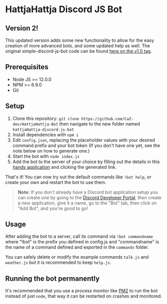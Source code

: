 
# HattjaHattja Discord JS Bot


## Version 2!
This updated version adds some new functionality to allow for the easy creation of more advanced
bots, and some updated help as well. The original simple-discord-js-bot code can be found [here on 
the v1.0 tag](https://github.com/CaZ-dev/HattjaHattja-Bot).

## Prerequisites
 * Node JS >= 12.0.0
 * NPM >= 6.9.0
 * Git

## Setup
1. Clone this repository: `git clone https://github.com/CaZ-dev/HattjaHattja-Bot` then navigate to the new 
   folder named `hattjaHattja-discord-js-bot`
2. Install dependencies with `npm i`
3. Edit `config.json`, replacing the placeholder values with your desired command prefix and your bot token (If you 
   don't have one yet, see the note below on how to generate one.)
4. Start the bot with `node index.js`
5. Add the bot to the server of your choice by filling out the details in this 
   [handy application](https://discordapi.com/permissions.html#7168) and clicking the generated link.

That's it! You can now try out the default commands like `!bot help`, or create your own and restart the bot to use them.

>**Note:**
If you don't already have a Discord bot application setup you can create one by going to the 
> [Discord Developer Portal](https://discord.com/developers/applications/me), then create a new application, give it a 
> name, go to the "Bot" tab, then click on "Add Bot", and you're good to go!


## Usage
After adding the bot to a server, call its command via `!bot commandname` where "!bot" is the prefix you defined in 
config.js and "commandname" is the name of a command defined and exported in the `commands` folder.

You can safely delete or modify the example commands `talk.js` and `weather.js` but it is recommended to keep `help.js`.

## Running the bot permanently
It's recommended that you use a process monitor like [PM2](https://pm2.keymetrics.io/) to run the bot instead of 
just `node`, that way it can be restarted on crashes and monitored.


